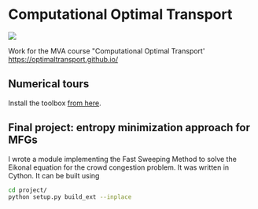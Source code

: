 # Computational Optimal Transport

![](three_way_transport.png)

Work for the MVA course "Computational Optimal Transport' https://optimaltransport.github.io/

## Numerical tours

Install the toolbox [from here](http://www.numerical-tours.com/installation_python/).


## Final project: entropy minimization approach for MFGs


I wrote a module implementing the Fast Sweeping Method to solve the Eikonal equation for the crowd congestion problem. It was written in Cython. It can be built using
```bash
cd project/
python setup.py build_ext --inplace
```
